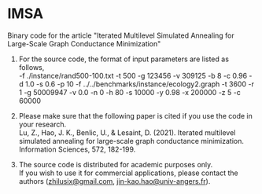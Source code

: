 # IMSA
Binary code for the article "Iterated Multilevel Simulated Annealing for Large-Scale Graph Conductance Minimization"

1. For the source code, the format of input parameters are listed as follows,    
   -f ./instance/rand500-100.txt -t 500 -g 123456 -v 309125 -b 8 -c 0.96 -d 1.0 -s 0.6 -p 10
   -f ../../benchmarks/instance/ecology2.graph -t 3600 -r 1 -g 50009947 -v 0.0 -n 0 -h 80 -s 10000 -y 0.98 -x 200000 -z 5 -c 60000
  
2. Please make sure that the following paper is cited if you use the code in your research.    
   Lu, Z., Hao, J. K., Benlic, U., & Lesaint, D. (2021). Iterated multilevel simulated annealing for large-scale graph conductance minimization. Information Sciences, 572, 182-199.

3. The source code is distributed for academic purposes only.    
   If you wish to use it for commercial applications, please contact the authors (zhilusix@gmail.com, jin-kao.hao@univ-angers.fr).
